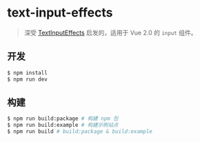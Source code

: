 # text-input-effects

> 深受 [TextInputEffects][url-TextInputEffects] 启发的，适用于 Vue 2.0 的 `input` 组件。


## 开发

```bash
$ npm install
$ npm run dev
```

## 构建

```bash
$ npm run build:package # 构建 npm 包
$ npm run build:example # 构建示例站点
$ npm run build # build:package & build:example
```


[url-TextInputEffects]: https://tympanus.net/Development/TextInputEffects/index.html
